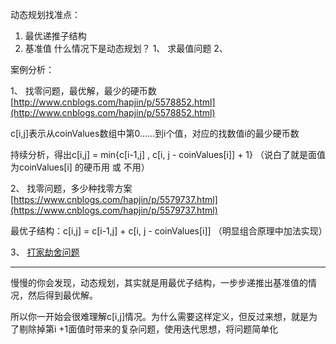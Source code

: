 动态规划找准点：
1. 最优递推子结构
2. 基准值
什么情况下是动态规划？
1、 求最值问题
2、


案例分析：

1、 找零问题，最优解，最少的硬币数  [http://www.cnblogs.com/hapjin/p/5578852.html](http://www.cnblogs.com/hapjin/p/5578852.html)

c\[i,j\]表示从coinValues数组中第0......到i个值，对应的找数值i的最少硬币数

持续分析，得出c\[i,j\] = min{c\[i-1,j\] , c\[i, j - coinValues\[i\]\] + 1} （说白了就是面值为coinValues\[i\] 的硬币用 或 不用）

2、 找零问题，多少种找零方案 [https://www.cnblogs.com/hapjin/p/5579737.html](https://www.cnblogs.com/hapjin/p/5579737.html)

最优子结构：c\[i,j\] = c\[i-1,j\]  +  c\[i, j - coinValues\[i\]\] （明显组合原理中加法实现）

3、 [打家劫舍问题](leetcodesuan-fa-ti/da-jia-jie-she.md)

---

慢慢的你会发现，动态规划，其实就是用最优子结构，一步步递推出基准值的情况，然后得到最优解。

所以你一开始会很难理解c\[i,j\]情况。为什么需要这样定义，但反过来想，就是为了剔除掉第i +1面值时带来的复杂问题，使用迭代思想，将问题简单化

